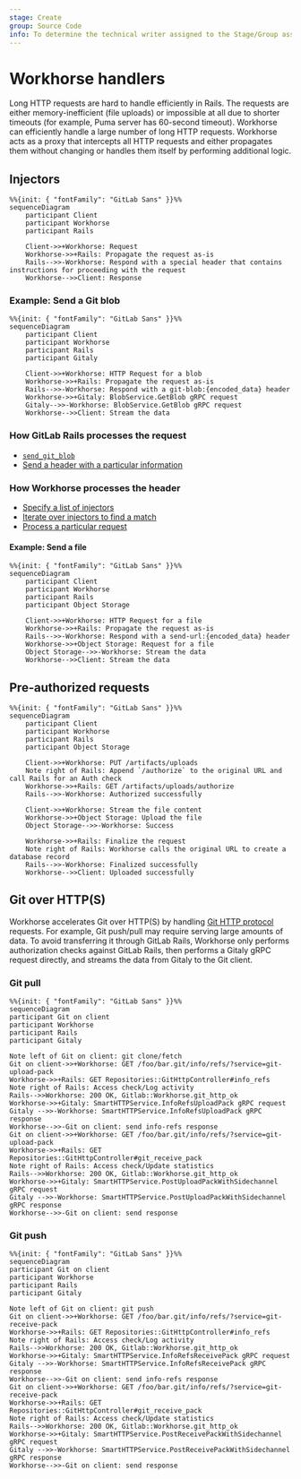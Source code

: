 ```yaml
---
stage: Create
group: Source Code
info: To determine the technical writer assigned to the Stage/Group associated with this page, see https://about.gitlab.com/handbook/engineering/ux/technical-writing/#assignments
---
```


# Workhorse handlers

Long HTTP requests are hard to handle efficiently in Rails.
The requests are either memory-inefficient (file uploads) or impossible at all due to shorter timeouts
(for example, Puma server has 60-second timeout).
Workhorse can efficiently handle a large number of long HTTP requests.
Workhorse acts as a proxy that intercepts all HTTP requests and either propagates them without
changing or handles them itself by performing additional logic.

## Injectors

```mermaid
%%{init: { "fontFamily": "GitLab Sans" }}%%
sequenceDiagram
    participant Client
    participant Workhorse
    participant Rails

    Client->>+Workhorse: Request
    Workhorse->>+Rails: Propagate the request as-is
    Rails-->>-Workhorse: Respond with a special header that contains instructions for proceeding with the request
    Workhorse-->>Client: Response
```

### Example: Send a Git blob

```mermaid
%%{init: { "fontFamily": "GitLab Sans" }}%%
sequenceDiagram
    participant Client
    participant Workhorse
    participant Rails
    participant Gitaly

    Client->>+Workhorse: HTTP Request for a blob
    Workhorse->>+Rails: Propagate the request as-is
    Rails-->>-Workhorse: Respond with a git-blob:{encoded_data} header
    Workhorse->>+Gitaly: BlobService.GetBlob gRPC request
    Gitaly-->>-Workhorse: BlobService.GetBlob gRPC request
    Workhorse-->>Client: Stream the data
```

### How GitLab Rails processes the request

- [`send_git_blob`](https://gitlab.com/gitlab-org/gitlab/blob/8ba71b1f2feec64aeec52ccac4a1e585ba8052d9/lib/api/files.rb#L161)
- [Send a header with a particular information](https://gitlab.com/gitlab-org/gitlab/blob/8ba71b1f2feec64aeec52ccac4a1e585ba8052d9/lib/gitlab/workhorse.rb#L49-63)

### How Workhorse processes the header

- [Specify a list of injectors](https://gitlab.com/gitlab-org/gitlab/blob/8ba71b1f2feec64aeec52ccac4a1e585ba8052d9/workhorse/internal/upstream/routes.go#L179)
- [Iterate over injectors to find a match](https://gitlab.com/gitlab-org/gitlab/blob/8ba71b1f2feec64aeec52ccac4a1e585ba8052d9/workhorse/internal/senddata/senddata.go#L88)
- [Process a particular request](https://gitlab.com/gitlab-org/gitlab/blob/8ba71b1f2feec64aeec52ccac4a1e585ba8052d9/workhorse/internal/git/blob.go#L23)

#### Example: Send a file

```mermaid
%%{init: { "fontFamily": "GitLab Sans" }}%%
sequenceDiagram
    participant Client
    participant Workhorse
    participant Rails
    participant Object Storage

    Client->>+Workhorse: HTTP Request for a file
    Workhorse->>+Rails: Propagate the request as-is
    Rails-->>-Workhorse: Respond with a send-url:{encoded_data} header
    Workhorse->>+Object Storage: Request for a file
    Object Storage-->>-Workhorse: Stream the data
    Workhorse-->>Client: Stream the data
```

## Pre-authorized requests

```mermaid
%%{init: { "fontFamily": "GitLab Sans" }}%%
sequenceDiagram
    participant Client
    participant Workhorse
    participant Rails
    participant Object Storage

    Client->>+Workhorse: PUT /artifacts/uploads
    Note right of Rails: Append `/authorize` to the original URL and call Rails for an Auth check
    Workhorse->>+Rails: GET /artifacts/uploads/authorize
    Rails-->>-Workhorse: Authorized successfully

    Client->>+Workhorse: Stream the file content
    Workhorse->>+Object Storage: Upload the file
    Object Storage-->>-Workhorse: Success

    Workhorse->>+Rails: Finalize the request
    Note right of Rails: Workhorse calls the original URL to create a database record
    Rails-->>-Workhorse: Finalized successfully
    Workhorse-->>Client: Uploaded successfully
```

## Git over HTTP(S)

Workhorse accelerates Git over HTTP(S) by handling [Git HTTP protocol](https://www.git-scm.com/docs/http-protocol) requests. For example, Git push/pull may require serving large amounts of data. To avoid transferring it through GitLab Rails, Workhorse only performs authorization checks against GitLab Rails, then performs a Gitaly gRPC request directly, and streams the data from Gitaly to the Git client.

### Git pull

```mermaid
%%{init: { "fontFamily": "GitLab Sans" }}%%
sequenceDiagram
participant Git on client
participant Workhorse
participant Rails
participant Gitaly

Note left of Git on client: git clone/fetch
Git on client->>+Workhorse: GET /foo/bar.git/info/refs/?service=git-upload-pack
Workhorse->>+Rails: GET Repositories::GitHttpController#info_refs
Note right of Rails: Access check/Log activity
Rails-->>Workhorse: 200 OK, Gitlab::Workhorse.git_http_ok
Workhorse->>+Gitaly: SmartHTTPService.InfoRefsUploadPack gRPC request
Gitaly -->>-Workhorse: SmartHTTPService.InfoRefsUploadPack gRPC response
Workhorse-->>-Git on client: send info-refs response
Git on client->>+Workhorse: GET /foo/bar.git/info/refs/?service=git-upload-pack
Workhorse->>+Rails: GET Repositories::GitHttpController#git_receive_pack
Note right of Rails: Access check/Update statistics
Rails-->>Workhorse: 200 OK, Gitlab::Workhorse.git_http_ok
Workhorse->>+Gitaly: SmartHTTPService.PostUploadPackWithSidechannel gRPC request
Gitaly -->>-Workhorse: SmartHTTPService.PostUploadPackWithSidechannel gRPC response
Workhorse-->>-Git on client: send response
```

### Git push

```mermaid
%%{init: { "fontFamily": "GitLab Sans" }}%%
sequenceDiagram
participant Git on client
participant Workhorse
participant Rails
participant Gitaly

Note left of Git on client: git push
Git on client->>+Workhorse: GET /foo/bar.git/info/refs/?service=git-receive-pack
Workhorse->>+Rails: GET Repositories::GitHttpController#info_refs
Note right of Rails: Access check/Log activity
Rails-->>Workhorse: 200 OK, Gitlab::Workhorse.git_http_ok
Workhorse->>+Gitaly: SmartHTTPService.InfoRefsReceivePack gRPC request
Gitaly -->>-Workhorse: SmartHTTPService.InfoRefsReceivePack gRPC response
Workhorse-->>-Git on client: send info-refs response
Git on client->>+Workhorse: GET /foo/bar.git/info/refs/?service=git-receive-pack
Workhorse->>+Rails: GET Repositories::GitHttpController#git_receive_pack
Note right of Rails: Access check/Update statistics
Rails-->>Workhorse: 200 OK, Gitlab::Workhorse.git_http_ok
Workhorse->>+Gitaly: SmartHTTPService.PostReceivePackWithSidechannel gRPC request
Gitaly -->>-Workhorse: SmartHTTPService.PostReceivePackWithSidechannel gRPC response
Workhorse-->>-Git on client: send response
```
